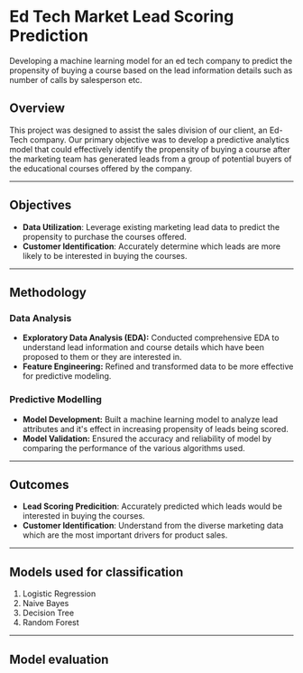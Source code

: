 # Ed Tech Market Lead Scoring Prediction
Developing a machine learning model for an ed tech company to predict the propensity of buying a course based on the lead information details such as number of calls by salesperson etc.

## Overview

This project was designed to assist the sales division of our client, an Ed-Tech company. Our primary objective was to develop a predictive analytics model that could effectively identify the propensity of buying a course after the marketing team has generated leads from a group of potential buyers of the educational courses offered by the company.

---

## Objectives

- **Data Utilization**: Leverage existing marketing lead data to predict the propensity to purchase the courses offered.
- **Customer Identification**: Accurately determine which leads are more likely to be interested in buying the courses.

---

## Methodology

### Data Analysis
- **Exploratory Data Analysis (EDA):** Conducted comprehensive EDA to understand lead information and course details which have been proposed to them or they are interested in.
- **Feature Engineering:** Refined and transformed data to be more effective for predictive modeling.
### Predictive Modelling
- **Model Development:** Built a machine learning model to analyze lead attributes and it's effect in increasing propensity of leads being scored.
- **Model Validation:** Ensured the accuracy and reliability of model by comparing the performance of the various algorithms used.

---

## Outcomes
- **Lead Scoring Predicition**: Accurately predicted which leads would be interested in buying the courses.
- **Customer Identification**: Understand from the diverse marketing data which are the most important drivers for product sales.

---

## Models used for classification
1. Logistic Regression
2. Naive Bayes
3. Decision Tree
4. Random Forest

---

## Model evaluation
